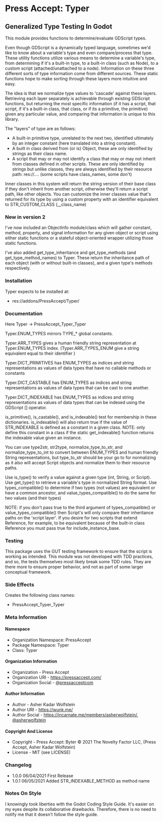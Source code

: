 # Press Accept: Typer
## Generalized Type Testing In Godot

This module provides functions to determine/evaluate GDScript types.

Even though GDScript is a dynamically typed language, sometimes we'd like to know about a variable's type and even compare/process that type. These utility functions utilize various means to determine a variable's type, from determining if it's a built-in type, to a built-in class (such as Node), to a custom script (attached/unattached to a node). Information on these three different sorts of type information come from different sources. These static functions hope to make sorting through these layers more intuitive and easy.

The idea is that we normalize type values to 'cascade' against these layers. Retrieving each layer separately is achievable through existing GDScript functions, but returning the most specific information (if it has a script, that script, if it's a built-in class, that class, or if its a primitive, the primitive) given any particular value, and comparing that information is unique to this library.

The "layers" of type are as follows:

- A built-in primitive type, unrelated to the next two, identified ultimately by an integer constant (here translated into a string constant).
- A built in class derived from (or is) Object, these are only identified by strings as their class name.
- A script that may or may not identify a class that may or may not inherit from classes defined in other scripts. These are only identified by strings but unlike classes, they are always identified by their resource path: res://.... (some scripts have class_names, some don't)

Inner classes in this system will return the string version of their base class if they don't inherit from another script, otherwise they'll return a script path, like other objects. You can customize the inner classes value that's returned for its type by using a custom property with an identifier equivalent to STR_CUSTOM_CLASS (__class_name)

### New in version 2

I've now included an ObjectInfo module/class which will gather constant, method, property, and signal information for any given object or script using either static functions or a stateful object-oriented wrapper utilizing those static functions.

I've also added get_type_inheritance and get_type_methods (and get_type_method_names) to Typer. These return the inheritance path of each object (with or without built-in classes), and a given type's methods respectively.

### Installation

Typer expects to be installed at:

- res://addons/PressAccept/Typer/

### Documentation

Here Typer -> PressAccept_Typer_Typer

Typer.ENUM_TYPES mirrors TYPE_* global constants.

Typer.ARR_TYPES gives a human friendly string representation at Typer.ENUM_TYPES index. (Typer.ARR_TYPES_ENUM give a string equivalent equal to their identifier )

Typer.DICT_PRIMITIVES has ENUM_TYPES as indices and string representations as values of data types that have no callable methods or constants

Typer.DICT_CASTABLE has ENUM_TYPES as indices and string representations as values of data types that can be cast to one another.

Typer.DICT_INDEXABLE has ENUM_TYPES as indices and string representations as values of data types that can be indexed using the GDScript [] operator.

is_primitive(), is_castable(), and is_indexable() test for membership in these dictionaries. is_indexable() will also return true if the value of STR_INDEXABLE is defined as a constant in a given class. NOTE: only define this constant in a class if the static get_indexable() function returns the indexable value given an instance.

You can use type2str, str2type, normalize_type_to_str, and normalize_type_to_int to convert between ENUM_TYPES and human friendly String representations, but type_to_str should be your go to for normalizing as it also will accept Script objects and normalize them to their resource paths.

Use is_type() to verify a value against a given type (int, String, or Script). Use get_type() to retrieve a variable's type in normalized String format. Use types_compatible() to determine if two types (not values) are equivalent or have a common ancestor, and value_types_compatible() to do the same for two values (and their types)

NOTE: if you don't pass true to the third argument of types_compatible() or value_types_compatible() then Script's will only compare their inheritance paths on the 'script layer'. If you desire for two scripts that extend Reference, for example, to be equivalent because of the built-in class Reference you must pass true for include_instance_base.

### Testing

This package uses the GUT testing framework to ensure that the script is working as intended. This module was not developed with TDD practices, and so, the tests themselves most likely break some TDD rules. They are there more to ensure proper behavior, and not as part of some larger conceptual framework.

### Side Effects

Creates the following class names:

- PressAccept\_Typer\_Typer

### Meta Information

#### Namespace

- Organization Namespace: PressAccept
- Package Namespace: Typer
- Class: Typer

#### Organization Information

- Organization - Press Accept
- Organization URI - https://pressaccept.com/
- Organization Social - [@pressacceptcom](https://twitter.com/pressacceptcom)

#### Author Information

- Author - Asher Kadar Wolfstein
- Author URI - https://wunk.me/
- Author Social - https://incarnate.me/members/asherwolfstein/, [@asherwolfstein](https://twitter.com/asherwolfstein)

#### Copyright And License

- Copyright - Press Accept: Byter © 2021 The Novelty Factor LLC, (Press Accept, Asher Kadar Wolfstein)
- License - MIT (see LICENSE)

### Changelog

- 1.0.0 06/04/2021 First Release
- 1.0.1 06/05/2021 Added STR_INDEXABLE_METHOD as method name

### Notes On Style

I knowingly took liberties with the Godot Coding Style Guide. It's easier on my eyes despite its collaborative drawbacks. Therefore, there is no need to notify me that it doesn't follow the style guide.
